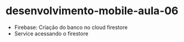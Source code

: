 # desenvolvimento-mobile-aula-06
* Firebase: Criação do banco no cloud firestore
* Service acessando o firestore

